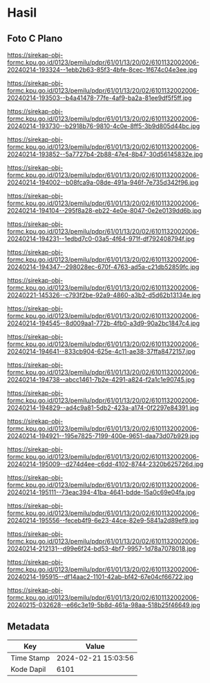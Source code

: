 # Hasil

## Foto C Plano

https://sirekap-obj-formc.kpu.go.id/0123/pemilu/pdpr/61/01/13/20/02/6101132002006-20240214-193324--1ebb2b63-85f3-4bfe-8cec-1f674c04e3ee.jpg

https://sirekap-obj-formc.kpu.go.id/0123/pemilu/pdpr/61/01/13/20/02/6101132002006-20240214-193503--b4a41478-77fe-4af9-ba2a-81ee9df5f5ff.jpg

https://sirekap-obj-formc.kpu.go.id/0123/pemilu/pdpr/61/01/13/20/02/6101132002006-20240214-193730--b2918b76-9810-4c0e-8ff5-3b9d805d44bc.jpg

https://sirekap-obj-formc.kpu.go.id/0123/pemilu/pdpr/61/01/13/20/02/6101132002006-20240214-193852--5a7727b4-2b88-47e4-8b47-30d56145832e.jpg

https://sirekap-obj-formc.kpu.go.id/0123/pemilu/pdpr/61/01/13/20/02/6101132002006-20240214-194002--b08fca9a-08de-491a-946f-7e735d342f96.jpg

https://sirekap-obj-formc.kpu.go.id/0123/pemilu/pdpr/61/01/13/20/02/6101132002006-20240214-194104--295f8a28-eb22-4e0e-8047-0e2e0139dd6b.jpg

https://sirekap-obj-formc.kpu.go.id/0123/pemilu/pdpr/61/01/13/20/02/6101132002006-20240214-194231--1edbd7c0-03a5-4f64-971f-df792408794f.jpg

https://sirekap-obj-formc.kpu.go.id/0123/pemilu/pdpr/61/01/13/20/02/6101132002006-20240214-194347--298028ec-670f-4763-ad5a-c21db52859fc.jpg

https://sirekap-obj-formc.kpu.go.id/0123/pemilu/pdpr/61/01/13/20/02/6101132002006-20240221-145326--c793f2be-92a9-4860-a3b2-d5d62b13134e.jpg

https://sirekap-obj-formc.kpu.go.id/0123/pemilu/pdpr/61/01/13/20/02/6101132002006-20240214-194545--8d009aa1-772b-4fb0-a3d9-90a2bc1847c4.jpg

https://sirekap-obj-formc.kpu.go.id/0123/pemilu/pdpr/61/01/13/20/02/6101132002006-20240214-194641--833cb904-625e-4c11-ae38-37ffa8472157.jpg

https://sirekap-obj-formc.kpu.go.id/0123/pemilu/pdpr/61/01/13/20/02/6101132002006-20240214-194738--abcc1461-7b2e-4291-a824-f2a1c1e90745.jpg

https://sirekap-obj-formc.kpu.go.id/0123/pemilu/pdpr/61/01/13/20/02/6101132002006-20240214-194829--ad4c9a81-5db2-423a-a174-0f2297e84391.jpg

https://sirekap-obj-formc.kpu.go.id/0123/pemilu/pdpr/61/01/13/20/02/6101132002006-20240214-194921--195e7825-7199-400e-9651-daa73d07b929.jpg

https://sirekap-obj-formc.kpu.go.id/0123/pemilu/pdpr/61/01/13/20/02/6101132002006-20240214-195009--d274d4ee-c6dd-4102-8744-2320b625726d.jpg

https://sirekap-obj-formc.kpu.go.id/0123/pemilu/pdpr/61/01/13/20/02/6101132002006-20240214-195111--73eac394-41ba-4641-bdde-15a0c69e04fa.jpg

https://sirekap-obj-formc.kpu.go.id/0123/pemilu/pdpr/61/01/13/20/02/6101132002006-20240214-195556--feceb4f9-6e23-44ce-82e9-5841a2d89ef9.jpg

https://sirekap-obj-formc.kpu.go.id/0123/pemilu/pdpr/61/01/13/20/02/6101132002006-20240214-212131--d99e6f24-bd53-4bf7-9957-1d78a7078018.jpg

https://sirekap-obj-formc.kpu.go.id/0123/pemilu/pdpr/61/01/13/20/02/6101132002006-20240214-195915--df14aac2-1101-42ab-bf42-67e04cf66722.jpg

https://sirekap-obj-formc.kpu.go.id/0123/pemilu/pdpr/61/01/13/20/02/6101132002006-20240215-032628--e66c3e19-5b8d-461a-98aa-518b25f46649.jpg


## Metadata

| Key        | Value               |
| ---------- | ------------------- |
| Time Stamp | 2024-02-21 15:03:56 |
| Kode Dapil | 6101                |



